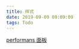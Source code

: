 ```yaml
---
title: 样式
date: 2019-09-09 09:09:09
tags: Todo
---
```


[performans 面板](https://juejin.cn/user/254742428391214)
